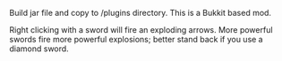 Build jar file and copy to /plugins directory.  This is a Bukkit based
mod.

Right clicking with a sword will fire an exploding arrows.  More
powerful swords fire more powerful explosions; better stand back if
you use a diamond sword.
